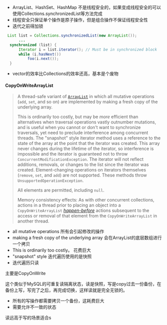 - ArrayList、HashSet、HashMap 不是线程安全的，如果变成线程安全的可以使用Collections.synchronizedList等方法完成
- 线程安全只保证单个操作是原子操作，但是组合操作不保证线程安全性
- 迭代之前得加锁

```java
 List list = Collections.synchronizedList(new ArrayList());
      ...
  synchronized (list) {
      Iterator i = list.iterator(); // Must be in synchronized block
      while (i.hasNext())
          foo(i.next());
  }
```

- vector的效率比Collections的效率还高，基本是个废物

#### CopyOnWriteArrayList

> A thread-safe variant of [`ArrayList`](../../../java/util/ArrayList.html) in which all mutative operations (`add`, `set`, and so on) are implemented by making a fresh copy of the underlying array.
>
> This is ordinarily too costly, but may be *more* efficient than alternatives when traversal operations vastly outnumber mutations, and is useful when you cannot or don't want to synchronize traversals, yet need to preclude interference among concurrent threads. The "snapshot" style iterator method uses a reference to the state of the array at the point that the iterator was created. This array never changes during the lifetime of the iterator, so interference is impossible and the iterator is guaranteed not to throw `ConcurrentModificationException`. The iterator will not reflect additions, removals, or changes to the list since the iterator was created. Element-changing operations on iterators themselves (`remove`, `set`, and `add`) are not supported. These methods throw `UnsupportedOperationException`.
>
> All elements are permitted, including `null`.
>
> Memory consistency effects: As with other concurrent collections, actions in a thread prior to placing an object into a `CopyOnWriteArrayList` [*happen-before*](package-summary.html#MemoryVisibility) actions subsequent to the access or removal of that element from the `CopyOnWriteArrayList` in another thread.

- all mutative operations 所有会引起修改的操作
- making a fresh copy of the underlying array 会在ArrayList的底层数组进行一个拷贝
- This is ordinarily too costly。 花费巨大
- "snapshot" style 迭代遍历使用的是快照
- 迭代遍历只读

主要是CopyOnWrite

这个类似于MySQL的可重复读隔离状态，读是快照，写是copy过去一份备份，在备份上写，写完了之后，再完成切换，这样读就是完全无锁的。

- 所有的写操作都需要拷贝一个备份，这耗费巨大
- 需要允许不一致的状态

读远高于写的场景适合s